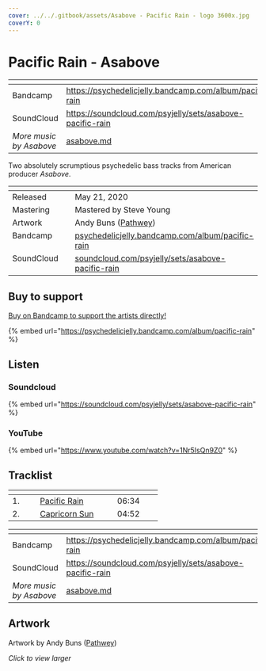 ```yaml
---
cover: ../../.gitbook/assets/Asabove - Pacific Rain - logo 3600x.jpg
coverY: 0
---
```


# Pacific Rain - Asabove

<table data-view="cards"><thead><tr><th></th><th data-hidden data-card-target data-type="content-ref"></th></tr></thead><tbody><tr><td>Bandcamp</td><td><a href="https://psychedelicjelly.bandcamp.com/album/pacific-rain">https://psychedelicjelly.bandcamp.com/album/pacific-rain</a></td></tr><tr><td>SoundCloud</td><td><a href="https://soundcloud.com/psyjelly/sets/asabove-pacific-rain">https://soundcloud.com/psyjelly/sets/asabove-pacific-rain</a></td></tr><tr><td><em>More music by Asabove</em></td><td><a href="../../artists/music/asabove.md">asabove.md</a></td></tr></tbody></table>

Two absolutely scrumptious psychedelic bass tracks from American producer _Asabove_.

<table data-header-hidden><thead><tr><th width="128" valign="top"></th><th></th></tr></thead><tbody><tr><td valign="top">Released</td><td>May 21, 2020</td></tr><tr><td valign="top">Mastering</td><td>Mastered by Steve Young</td></tr><tr><td valign="top">Artwork</td><td>Andy Buns (<a href="https://soundcloud.com/pathwey">Pathwey</a>)</td></tr><tr><td valign="top">Bandcamp</td><td><a href="https://psychedelicjelly.bandcamp.com/album/pacific-rain">psychedelicjelly.bandcamp.com/album/pacific-rain</a></td></tr><tr><td valign="top">SoundCloud</td><td><a href="https://soundcloud.com/psyjelly/sets/asabove-pacific-rain">soundcloud.com/psyjelly/sets/asabove-pacific-rain</a> </td></tr></tbody></table>

## Buy to support

[Buy on Bandcamp to support the artists directly!](https://psychedelicjelly.bandcamp.com/album/pacific-rain)&#x20;

{% embed url="https://psychedelicjelly.bandcamp.com/album/pacific-rain" %}

## Listen

### Soundcloud

{% embed url="https://soundcloud.com/psyjelly/sets/asabove-pacific-rain" %}

### YouTube

{% embed url="https://www.youtube.com/watch?v=1Nr5IsQn9Z0" %}

## Tracklist

<table data-header-hidden><thead><tr><th width="40"></th><th width="139.88885498046875"></th><th width="74.4444580078125"></th></tr></thead><tbody><tr><td>1.</td><td><a href="https://psychedelicjelly.bandcamp.com/track/pacific-rain">Pacific Rain</a> </td><td>06:34</td></tr><tr><td>2.</td><td><a href="https://psychedelicjelly.bandcamp.com/track/capricorn-sun">Capricorn Sun</a> </td><td>04:52</td></tr></tbody></table>

<table data-view="cards"><thead><tr><th></th><th data-hidden data-card-target data-type="content-ref"></th></tr></thead><tbody><tr><td>Bandcamp</td><td><a href="https://psychedelicjelly.bandcamp.com/album/pacific-rain">https://psychedelicjelly.bandcamp.com/album/pacific-rain</a></td></tr><tr><td>SoundCloud</td><td><a href="https://soundcloud.com/psyjelly/sets/asabove-pacific-rain">https://soundcloud.com/psyjelly/sets/asabove-pacific-rain</a></td></tr><tr><td><em>More music by Asabove</em></td><td><a href="../../artists/music/asabove.md">asabove.md</a></td></tr></tbody></table>

## Artwork

Artwork by Andy Buns ([Pathwey](https://soundcloud.com/pathwey))&#x20;

_Click to view larger_

<figure><img src="../../.gitbook/assets/Asabove - Pacific Rain - logo 3600x.jpg" alt=""><figcaption></figcaption></figure>
